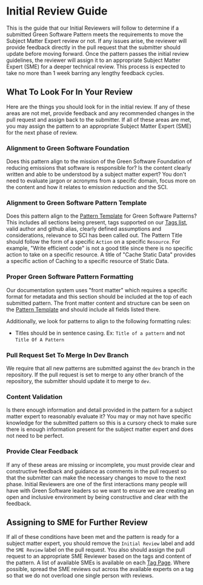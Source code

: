 # Initial Review Guide

This is the guide that our Initial Reviewers will follow to determine if a submitted Green Software Pattern meets the requirements to move the Subject Matter Expert review or not. If any issues arise, the reviewer will provide feedback directly in the pull request that the submitter should update before moving forward. Once the pattern passes the initial review guidelines, the reviewer will assign it to an appropriate Subject Matter Expert (SME) for a deeper technical review. This process is expected to take no more than 1 week barring any lengthy feedback cycles. 

## What To Look For In Your Review
Here are the things you should look for in the initial review. If any of these areas are not met, provide feedback and any recommended changes in the pull request and assign back to the submitter. If all of these areas are met, you may assign the pattern to an appropriate Subject Matter Expert (SME) for the next phase of review.

### Alignment to Green Software Foundation
Does this pattern align to the mission of the Green Software Foundation of reducing emissions that software is responsible for? Is the content clearly written and able to be understood by a subject matter expert? You don't need to evaluate jargon or acronyms from a specific domain, focus more on the content and how it relates to emission reduction and the SCI. 

### Alignment to Green Software Pattern Template
Does this pattern align to the [Pattern Template](https://github.com/Green-Software-Foundation/green-software-patterns/blob/dev/TEMPLATE.md) for Green Software Patterns? This includes all sections being present, tags supported on our [Tags list](https://patterns.greensoftware.foundation/tags/), valid author and github alias, clearly defined assumptions and considerations, relevance to SCI has been called out. The Pattern Title should follow the form of a specific `Action` on a specific `Resource`. For example, "Write efficient code" is not a good title since there is no specific action to take on a specific resource. A title of "Cache Static Data"  provides a specific action of Caching to a specific resource of Static Data.

### Proper Green Software Pattern Formatting
Our documentation system uses "front matter" which requires a specific format for metadata and this section should be included at the top of each submitted pattern. The front matter content and structure can be seen on the [Pattern Template](https://github.com/Green-Software-Foundation/green-software-patterns/blob/dev/TEMPLATE.md) and should include all fields listed there.

Additionally, we look for patterns to align to the following formatting rules:
- Titles should be in sentence casing. Ex: `Title of a pattern` and not `Title Of A Pattern`

### Pull Request Set To Merge In Dev Branch
We require that all new patterns are submitted against the `dev` branch in the repository. If the pull request is set to merge to any other branch of the repository, the submitter should update it to merge to `dev`.

### Content Validation
Is there enough information and detail provided in the pattern for a subject matter expert to reasonably evaluate it? You may or may not have specific knowledge for the submitted pattern so this is a cursory check to make sure there is enough information present for the subject matter expert and does not need to be perfect.

### Provide Clear Feedback
If any of these areas are missing or incomplete, you must provide clear and constructive feedback and guidance as comments in the pull request so that the submitter can make the necessary changes to move to the next phase. Initial Reviewers are one of the first interactions many people will have with Green Software leaders so we want to ensure we are creating an open and inclusive environment by being constructive and clear with the feedback.  


## Assigning to SME for Further Review
If all of these conditions have been met and the pattern is ready for a subject matter expert, you should remove the `Initial Review` label and add the `SME Review` label on the pull request. You also should assign the pull request to an appropriate SME Reviewer based on the tags and content of the pattern. A list of available SMEs is available on each [Tag Page](https://patterns.greensoftware.foundation/tags/). Where possible, spread the SME reviews out across the available experts on a tag so that we do not overload one single person with reviews. 

